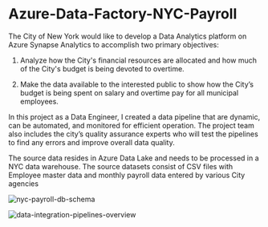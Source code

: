 # Azure-Data-Factory-NYC-Payroll

The City of New York would like to develop a Data Analytics platform on Azure Synapse Analytics to accomplish two primary objectives:

1. Analyze how the City's financial resources are allocated and how much of the City's budget is being devoted to overtime.

2. Make the data available to the interested public to show how the City’s budget is being spent on salary and overtime pay for all municipal employees.

In this project as a Data Engineer, I created a data pipeline that are dynamic, can be automated, and monitored for efficient operation. The project team also includes the city’s quality assurance experts who will test the pipelines to find any errors and improve overall data quality.

The source data resides in Azure Data Lake and needs to be processed in a NYC data warehouse. The source datasets consist of CSV files with Employee master data and monthly payroll data entered by various City agencies


![nyc-payroll-db-schema](https://github.com/ptoscanodebritto/Azure-Data-Factory-NYC-Payroll/assets/169722367/df97a030-069b-4582-857e-401b74f97209) 


![data-integration-pipelines-overview](https://github.com/ptoscanodebritto/Azure-Data-Factory-NYC-Payroll/assets/169722367/a1e8a048-0977-4784-9754-a56cf4de316c)
